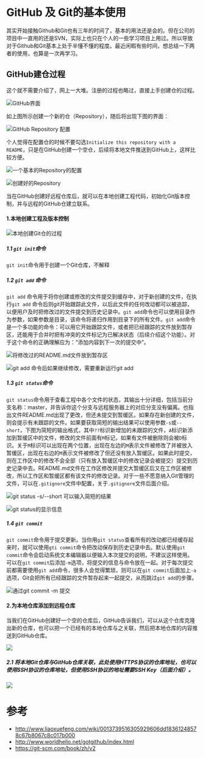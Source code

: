 # GitHub 及 Git的基本使用

其实开始接触Github和Git也有三年的时间了，基本的用法还是会的。但在公司的项目中一直用的还是SVN，实际上也只在个人的一些学习项目上用过。所以导致对于Github和Git基本上处于半懂不懂的程度。最近闲暇有些时间，想总结一下两者的使用，也算是一次再学习。

## GitHub建仓过程
这个就不需要介绍了，网上一大堆。注册的过程也略过，直接上手创建仓的过程。

![GitHub界面](../Image/1464586274235.jpg)

如上图所示创建一个新的仓（Repository），随后将出现下图的界面：

![GitHub Repository 配置](../Image/20160530135721.jpg)

个人觉得在配置仓的时候不要勾选`Initialize this repository with a README`，只是在GitHub创建一个空仓，后续将本地文件推送到GitHub上，这样比较方便。

![一个基本的Repository的配置](../Image/20160530140339.jpg)

![创建好的Repository](../Image/20160530140511.jpg)

当在GitHub创建好远程仓库后，就可以在本地创建工程代码，初始化Git版本控制，并与远程的GitHub仓建立联系。

#### 1.本地创建工程及版本控制

![本地创建Git仓的过程](../Image/20160530153133.jpg)

##### 1.1  `git init`命令

 `git init`命令用于创建一个Git仓库，不解释

##### 1.2 `git add` 命令

`git add` 命令用于将你创建或修改的文件提交到缓存中，对于新创建的文件，在执行`git add` 命令后则git开始跟踪此文件，以后此文件的任何改动都可以被追踪，以便用户及时把修改过的文件提交到历史记录中。`git add`命令也可以使用目录作为参数，如果参数是目录，该命令将递归作用到目录下的所有文件。`git add`命令是一个多功能的命令：可以用它开始跟踪文件，或者把已经跟踪的文件放到暂存区，还能用于合并时把有冲突的文件标记为已解决状态（后续介绍这个功能）。对于这个命令的正确理解应为：“添加内容到下一次的提交中”。

![将修改过的README.md文件放到暂存区](../Image/20160530171446.jpg)

![git add 命令后如果继续修改，需要重新运行git add](../Image/20160530172134.jpg)

##### 1.3 `git status`命令

`git status`命令用于查看工程中各个文件的状态，其输出十分详细，包括当前分支名称：master，并告诉你这个分支与远程服务器上的对应分支没有偏离。也指出文件README.md出现了更改，但还未提交到暂缓区。如果存在新创建的文件，则会提示有未跟踪的文件。如果要获取简短的输出结果可以使用参数`-s`或`--short`，下图为简短的输出格式，其中`??`标识新增加的未跟踪的文件，`A`标识新添加到暂缓区中的文件，修改的文件前面有`M`标记，如果有文件被删除则会被`D`标识。关于`M`标识可以出现在两个位置，出现在左边的`M`表示文件被修改了并被放入暂缓区，出现在右边的`M`表示文件被修改了但还没有放入暂缓区。如果此时提交，则在工作区中的修改不会全部（只有放入暂缓区中的修改记录会被提交）提交到历史记录中去。README.md文件在工作区修改并提交大暂缓区后又在工作区被修改，所以工作区和暂缓区都有该文件的修改记录。对于一些不愿意纳入Git管理的文件，可以在`.gitignore`文件中配置，关于`.gitignore`文件后面介绍。

![git status -s/--short 可以输入简短的结果](../Image/20160530200831.jpg)

![git status的显示信息](../Image/20160530193855.jpg)

##### 1.4 `git commit`

`git commit`命令用于提交更新。当你用`git status`查看所有的改动都已经缓存起来时，就可以使用`gti commit`命令把改动保存到历史记录中去。默认使用`git commit`命令会启动系统文本编辑器以便输入本次提交的说明，不建议这样使用。可以在`git commit`后添加`-m`选项，将提交的信息与命令放在一起。对于每次提交前都需要使用`git add`命令，很多人会觉得繁琐，则可以在`git commit`后面加上`-a`选项，Git会把所有已经跟踪的文件暂存起来一起提交，从而跳过`git add`的步骤。

![通过git commit -m 提交](../Image/20160531154856.jpg)

#### 2.为本地仓库添加到远程仓库

当我们在GitHub创建好一个空的仓库后，GitHub告诉我们，可以从这个仓库克隆出新的仓库，也可以把一个已经有的本地仓库与之关联，然后把本地仓库的内容推送到GitHub仓库。

![](../Image/20160530172827.jpg)

##### 2.1 将本地Git仓库与GitHub仓库关联，此处使用HTTPS协议的仓库地址，也可以使用SSH协议的仓库地址，但使用SSH协议的地址需要SSH Key（后面介绍）。

![](../Image/20160530173949.jpg)

# 参考
* <http://www.liaoxuefeng.com/wiki/0013739516305929606dd18361248578c67b8067c8c017b000>
* <http://www.worldhello.net/gotgithub/index.html>
* <https://git-scm.com/book/zh/v2>

